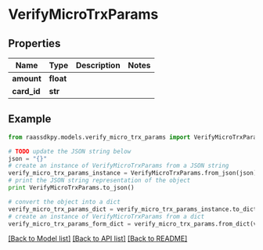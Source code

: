 # VerifyMicroTrxParams


## Properties
Name | Type | Description | Notes
------------ | ------------- | ------------- | -------------
**amount** | **float** |  | 
**card_id** | **str** |  | 

## Example

```python
from raassdkpy.models.verify_micro_trx_params import VerifyMicroTrxParams

# TODO update the JSON string below
json = "{}"
# create an instance of VerifyMicroTrxParams from a JSON string
verify_micro_trx_params_instance = VerifyMicroTrxParams.from_json(json)
# print the JSON string representation of the object
print VerifyMicroTrxParams.to_json()

# convert the object into a dict
verify_micro_trx_params_dict = verify_micro_trx_params_instance.to_dict()
# create an instance of VerifyMicroTrxParams from a dict
verify_micro_trx_params_form_dict = verify_micro_trx_params.from_dict(verify_micro_trx_params_dict)
```
[[Back to Model list]](../README.md#documentation-for-models) [[Back to API list]](../README.md#documentation-for-api-endpoints) [[Back to README]](../README.md)


